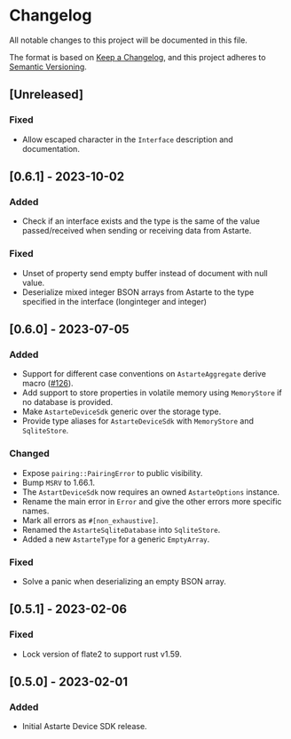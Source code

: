 # Changelog
All notable changes to this project will be documented in this file.

The format is based on [Keep a Changelog](https://keepachangelog.com/en/1.0.0/),
and this project adheres to [Semantic Versioning](https://semver.org/spec/v2.0.0.html).

## [Unreleased]
### Fixed
- Allow escaped character in the `Interface` description and documentation.

## [0.6.1] - 2023-10-02
### Added
- Check if an interface exists and the type is the same of the value
  passed/received when sending or receiving data from Astarte.

### Fixed
- Unset of property send empty buffer instead of document with null value.
- Deserialize mixed integer BSON arrays from Astarte to the type specified in
  the interface (longinteger and integer)

## [0.6.0] - 2023-07-05
### Added
- Support for different case conventions on `AstarteAggregate` derive macro
  ([#126](https://github.com/astarte-platform/astarte-device-sdk-rust/issues/126)).
- Add support to store properties in volatile memory using `MemoryStore` if no
  database is provided.
- Make `AstarteDeviceSdk` generic over the storage type.
- Provide type aliases for `AstarteDeviceSdk` with `MemoryStore` and `SqliteStore`.

### Changed
- Expose `pairing::PairingError` to public visibility.
- Bump `MSRV` to 1.66.1.
- The `AstartDeviceSdk` now requires an owned `AstarteOptions` instance.
- Rename the main error in `Error` and give the other errors more specific names.
- Mark all errors as `#[non_exhaustive]`.
- Renamed the `AstarteSqliteDatabase` into `SqliteStore`.
- Added a new `AstarteType` for a generic `EmptyArray`.

### Fixed
- Solve a panic when deserializing an empty BSON array.

## [0.5.1] - 2023-02-06
### Fixed
- Lock version of flate2 to support rust v1.59.

## [0.5.0] - 2023-02-01
### Added
- Initial Astarte Device SDK release.
